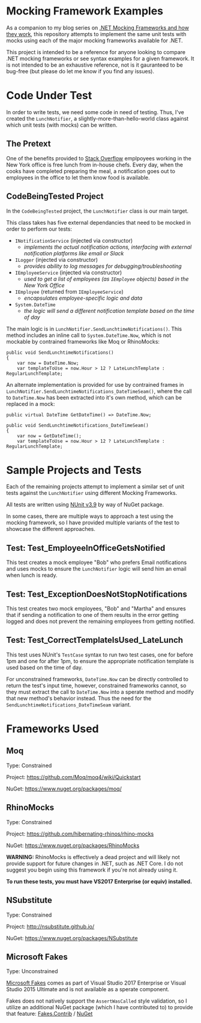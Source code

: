 Mocking Framework Examples
=============
As a companion to my blog series on [.NET Mocking Frameworks and how they work](https://wrightfully.com/intro-to-net-mocking-frameworks), this repository attempts to implement the same unit tests with mocks using each of the major mocking frameworks available for .NET.

This project is intended to be a reference for anyone looking to compare .NET mocking frameworks or see syntax examples for a given framework.  It is not intended to be an exhaustive reference, not is it gauranteed to be bug-free (but please do let me know if you find any issues).

# Code Under Test

In order to write tests, we need some code in need of testing.  Thus, I've created the `LunchNotifier`, a slightly-more-than-hello-world class against which unit tests (with mocks) can be written.

## The Pretext

One of the benefits provided to [Stack Overflow](https://stackoverflow.com/company/work-here) emplpoyees working in the New York office is free lunch from in-house chefs.  Every day, when the cooks have completed preparing the meal, a notification goes out to employees in the office to let them know food is available.

## CodeBeingTested Project

In the `CodeBeingTested` project, the `LunchNotifier` class is our main target.

This class takes has five external dependancies that need to be mocked in order to perform our tests:
- `INotificationService` (injected via constructor)
  - _implements the actual notification actions, interfacing with external notification platforms like email or Slack_
-  `ILogger` (injected via constructor)
   - _provides ability to log messages for debugging/troubleshooting_
- `IEmployeeService` (injected via constructor)
  - _used to get a list of employees (as `IEmployee` objects) based in the New York Office_
- `IEmployee` (returned from `IEmployeeService`)
  - _encapsulates employee-specific logic and data_
- `System.DateTime`
  - _the logic will send a different notification template based on the time of day_


The main logic is in `LunchNotifier.SendLunchtimeNotifications()`. This method includes an inline call to `System.DateTime.Now`, which is not mockable by contrained frameworks like Moq or RhinoMocks:

 	public void SendLunchtimeNotifications()
    {
		var now = DateTime.Now;
    	var templateToUse = now.Hour > 12 ? LateLunchTemplate : RegularLunchTemplate;

An alternate implementation is provided for use by contrained frames in `LunchNotifier.SendLunchtimeNotifications_DateTimeSeam()`, where the call to `DateTime.Now` has been extracted into it's own method, which can be replaced in a mock:


    public virtual DateTime GetDateTime() => DateTime.Now;

 	public void SendLunchtimeNotifications_DateTimeSeam()
    {
        var now = GetDateTime();
        var templateToUse = now.Hour > 12 ? LateLunchTemplate : RegularLunchTemplate;


# Sample Projects and Tests

Each of the remaining projects attempt to implement a similar set of unit tests against the `LunchNotifier` using different Mocking Frameworks.

All tests are written using [NUnit v3.9](http://nunit.org/) by way of NuGet package.

In some cases, there are multiple ways to approach a test using the mocking framework, so I have provided multiple variants of the test to showcase the different approaches.

## Test: Test_EmployeeInOfficeGetsNotified

This test creates a mock employee "Bob" who prefers Email notifications and uses mocks to ensure the `LunchNotifier` logic will send him an email when lunch is ready.

## Test: Test_ExceptionDoesNotStopNotifications

This test creates two mock employees, "Bob" and "Martha" and ensures that if sending a notification to one of them results in the error getting logged and does not prevent the remaining employees from getting notified.

## Test: Test_CorrectTemplateIsUsed_LateLunch

This test uses NUnit's `TestCase` syntax to run two test cases, one for before 1pm and one for after 1pm, to ensure the appropriate notification template is used based on the time of day.

For unconstrained frameworks, `DateTime.Now` can be directly controlled to return the test's input time, however, constrained frameworks cannot, so they must extract the call to `DateTime.Now` into a sperate method and modify that new method's behavior instead. Thus the need for the `SendLunchtimeNotifications_DateTimeSeam` variant.


# Frameworks Used

## Moq
Type: Constrained

Project: https://github.com/Moq/moq4/wiki/Quickstart

NuGet: https://www.nuget.org/packages/moq/

## RhinoMocks
Type: Constrained

Project: https://github.com/hibernating-rhinos/rhino-mocks

NuGet: https://www.nuget.org/packages/RhinoMocks

**WARNING:** RhinoMocks is effectively a dead project and will likely not provide support for future changes in .NET, such as .NET Core. I do not suggest you begin using this framework if you're not already using it.

**To run these tests, you must have VS2017 Enterprise (or equiv) installed.**

## NSubstitute
Type: Constrained

Project: http://nsubstitute.github.io/

NuGet: https://www.nuget.org/packages/NSubstitute


## Microsoft Fakes
Type: Unconstrained

[Microsoft Fakes](https://docs.microsoft.com/en-us/visualstudio/test/isolating-code-under-test-with-microsoft-fakes) comes as part of Visual Studio 2017 Enterprise or Visual Studio 2015 Ultimate and is not available as a sperate component.

Fakes does not natively support the `AssertWasCalled` style validation, so I utilize an additional NuGet package (which I have contributed to) to provide that feature: [Fakes.Contrib](https://github.com/fvilers/Fakes.Contrib) / [NuGet](https://www.nuget.org/packages/Fakes.Contrib/)

